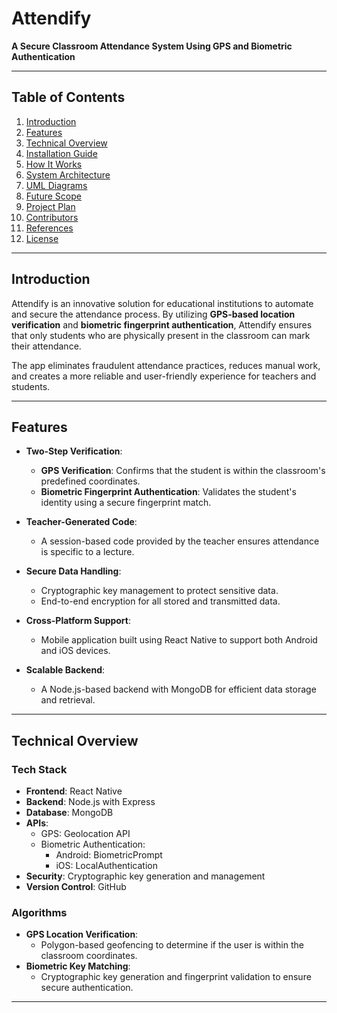 # Attendify

**A Secure Classroom Attendance System Using GPS and Biometric Authentication**

---

## Table of Contents

1. [Introduction](#introduction)
2. [Features](#features)
3. [Technical Overview](#technical-overview)
4. [Installation Guide](#installation-guide)
5. [How It Works](#how-it-works)
6. [System Architecture](#system-architecture)
7. [UML Diagrams](#uml-diagrams)
8. [Future Scope](#future-scope)
9. [Project Plan](#project-plan)
10. [Contributors](#contributors)
11. [References](#references)
12. [License](#license)

---

## Introduction

Attendify is an innovative solution for educational institutions to automate and secure the attendance process. By utilizing **GPS-based location verification** and **biometric fingerprint authentication**, Attendify ensures that only students who are physically present in the classroom can mark their attendance.

The app eliminates fraudulent attendance practices, reduces manual work, and creates a more reliable and user-friendly experience for teachers and students.

---

## Features

- **Two-Step Verification**:
  - **GPS Verification**: Confirms that the student is within the classroom's predefined coordinates.
  - **Biometric Fingerprint Authentication**: Validates the student's identity using a secure fingerprint match.

- **Teacher-Generated Code**:
  - A session-based code provided by the teacher ensures attendance is specific to a lecture.

- **Secure Data Handling**:
  - Cryptographic key management to protect sensitive data.
  - End-to-end encryption for all stored and transmitted data.

- **Cross-Platform Support**:
  - Mobile application built using React Native to support both Android and iOS devices.

- **Scalable Backend**:
  - A Node.js-based backend with MongoDB for efficient data storage and retrieval.

---

## Technical Overview

### Tech Stack

- **Frontend**: React Native
- **Backend**: Node.js with Express
- **Database**: MongoDB
- **APIs**:
  - GPS: Geolocation API
  - Biometric Authentication:
    - Android: BiometricPrompt
    - iOS: LocalAuthentication
- **Security**: Cryptographic key generation and management
- **Version Control**: GitHub

### Algorithms
- **GPS Location Verification**:
  - Polygon-based geofencing to determine if the user is within the classroom coordinates.
- **Biometric Key Matching**:
  - Cryptographic key generation and fingerprint validation to ensure secure authentication.

---